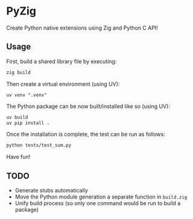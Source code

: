 # PyZig

Create Python native extensions using Zig and Python C API!

## Usage

First, build a shared library file by executing:
```sh
zig build
```
Then create a virtual environment (using UV):
```
uv venv ".venv"
````
The Python package can be now built/installed like so (using UV):
```sh
uv build
uv pip install .
```
Once the installation is complete, the test can be run as follows:
```sh
python tests/test_sum.py
```
Have fun!

## TODO

* Generate stubs automatically
* Move the Python module generation a separate function in `build.zig`
* Unify build process (so only one command would be run to build a package)
